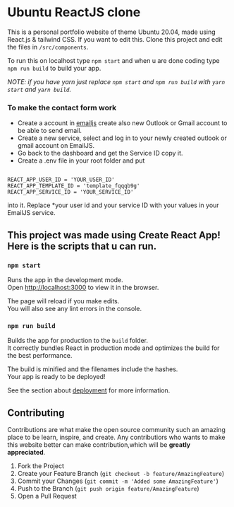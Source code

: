 # Ubuntu ReactJS clone
This is a personal portfolio website of theme Ubuntu 20.04, made using React.js & tailwind CSS.
If you want to edit this. Clone this project and edit the files in ```/src/components```. 



To run this on localhost
type ```npm start``` and when u are done coding type ```npm run build``` to build your app.

*NOTE: if you have yarn just replace ```npm start``` and ```npm run build``` with ```yarn start``` and ```yarn build```.*


### To make the contact form work

- Create a account in [emailjs](https://www.emailjs.com/) create also new Outlook or Gmail account to be able
to send email. 
- Create a new service, select and log in to your newly created outlook or gmail account on EmailJS.
- Go back to the dashboard and get the Service ID copy it.
- Create a .env file in your root folder and put 
```

REACT_APP_USER_ID = 'YOUR_USER_ID'
REACT_APP_TEMPLATE_ID = 'template_fqqqb9g'
REACT_APP_SERVICE_ID = 'YOUR_SERVICE_ID'

```
into it. Replace *your user id and your service ID with your values in your EmailJS service. 



## This project was made using Create React App! Here is the scripts that u can run.
### `npm start`

Runs the app in the development mode.\
Open [http://localhost:3000](http://localhost:3000) to view it in the browser.

The page will reload if you make edits.\
You will also see any lint errors in the console.

### `npm run build`

Builds the app for production to the `build` folder.\
It correctly bundles React in production mode and optimizes the build for the best performance.

The build is minified and the filenames include the hashes.\
Your app is ready to be deployed!

See the section about [deployment](https://facebook.github.io/create-react-app/docs/deployment) for more information.

## Contributing

Contributions are what make the open source community such an amazing place to be learn, inspire, and create. Any contributiors who wants to make this website better can make contribution,which will be **greatly appreciated**.

1. Fork the Project
2. Create your Feature Branch (`git checkout -b feature/AmazingFeature`)
3. Commit your Changes (`git commit -m 'Added some AmazingFeature'`)
4. Push to the Branch (`git push origin feature/AmazingFeature`)
5. Open a Pull Request

